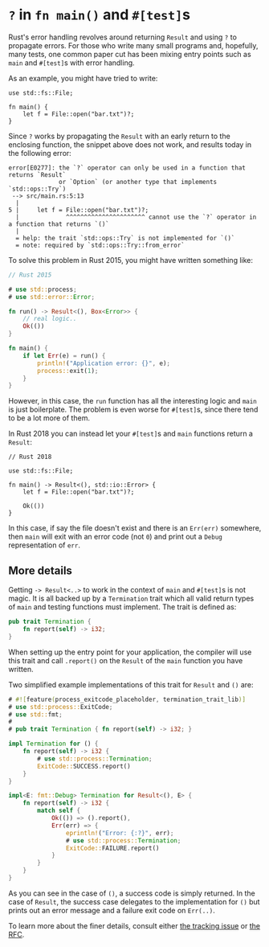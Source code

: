 # `?` in `fn main()` and `#[test]`s

Rust's error handling revolves around returning `Result` and using
`?` to propagate errors. For those who write many small programs and, hopefully,
many tests, one common paper cut has been mixing entry points such as `main`
and `#[test]`s with error handling.

As an example, you might have tried to write:

```rust,ignore
use std::fs::File;

fn main() {
    let f = File::open("bar.txt")?;
}
```

Since `?` works by propagating the `Result` with an early return to the
enclosing function, the snippet above does not work, and results today
in the following error:

```rust,ignore
error[E0277]: the `?` operator can only be used in a function that returns `Result`
              or `Option` (or another type that implements `std::ops::Try`)
 --> src/main.rs:5:13
  |
5 |     let f = File::open("bar.txt")?;
  |             ^^^^^^^^^^^^^^^^^^^^^^ cannot use the `?` operator in a function that returns `()`
  |
  = help: the trait `std::ops::Try` is not implemented for `()`
  = note: required by `std::ops::Try::from_error`
```

To solve this problem in Rust 2015, you might have written something like:

```rust
// Rust 2015

# use std::process;
# use std::error::Error;

fn run() -> Result<(), Box<Error>> {
    // real logic..
    Ok(())
}

fn main() {
    if let Err(e) = run() {
        println!("Application error: {}", e);
        process::exit(1);
    }
}
```

However, in this case, the `run` function has all the interesting logic and
`main` is just boilerplate. The problem is even worse for `#[test]`s, since
there tend to be a lot more of them.

In Rust 2018 you can instead let your `#[test]`s and `main` functions return
a `Result`:

```rust,no_run
// Rust 2018

use std::fs::File;

fn main() -> Result<(), std::io::Error> {
    let f = File::open("bar.txt")?;

    Ok(())
}
```

In this case, if say the file doesn't exist and there is an `Err(err)` somewhere,
then `main` will exit with an error code (not `0`) and print out a `Debug`
representation of `err`.

## More details

Getting `-> Result<..>` to work in the context of `main` and `#[test]`s is not
magic. It is all backed up by a `Termination` trait which all valid return
types of `main` and testing functions must implement. The trait is defined as:

```rust
pub trait Termination {
    fn report(self) -> i32;
}
```

When setting up the entry point for your application, the compiler will use this
trait and call `.report()` on the `Result` of the `main` function you have written.

Two simplified example implementations of this trait for `Result` and `()` are:

```rust
# #![feature(process_exitcode_placeholder, termination_trait_lib)]
# use std::process::ExitCode;
# use std::fmt;
#
# pub trait Termination { fn report(self) -> i32; }

impl Termination for () {
    fn report(self) -> i32 {
        # use std::process::Termination;
        ExitCode::SUCCESS.report()
    }
}

impl<E: fmt::Debug> Termination for Result<(), E> {
    fn report(self) -> i32 {
        match self {
            Ok(()) => ().report(),
            Err(err) => {
                eprintln!("Error: {:?}", err);
                # use std::process::Termination;
                ExitCode::FAILURE.report()
            }
        }
    }
}
```

As you can see in the case of `()`, a success code is simply returned.
In the case of `Result`, the success case delegates to the implementation for
`()` but prints out an error message and a failure exit code on `Err(..)`.

To learn more about the finer details, consult either [the tracking issue](https://github.com/rust-lang/rust/issues/43301) or [the RFC](https://github.com/rust-lang/rfcs/blob/master/text/1937-ques-in-main.md).
